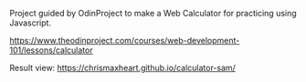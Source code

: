 Project guided by OdinProject to make a Web Calculator for practicing using Javascript.

https://www.theodinproject.com/courses/web-development-101/lessons/calculator

Result view: https://chrismaxheart.github.io/calculator-sam/